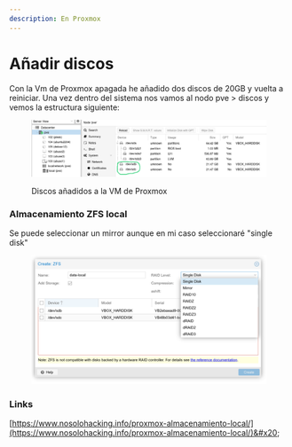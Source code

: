 ```yaml
---
description: En Proxmox
---
```


# Añadir discos

Con la Vm de Proxmox apagada he añadido dos discos de 20GB y vuelta a reiniciar.  Una vez dentro del sistema nos vamos al nodo pve > discos y vemos la estructura siguiente:

<figure><img src="../../.gitbook/assets/image (12).png" alt=""><figcaption><p>Discos añadidos a la VM de Proxmox</p></figcaption></figure>



### Almacenamiento ZFS local



Se puede seleccionar un mirror aunque en mi caso seleccionaré "single disk"

<figure><img src="../../.gitbook/assets/image (1) (1) (1) (1).png" alt=""><figcaption></figcaption></figure>







### Links

[https://www.nosolohacking.info/proxmox-almacenamiento-local/](https://www.nosolohacking.info/proxmox-almacenamiento-local/)&#x20;
